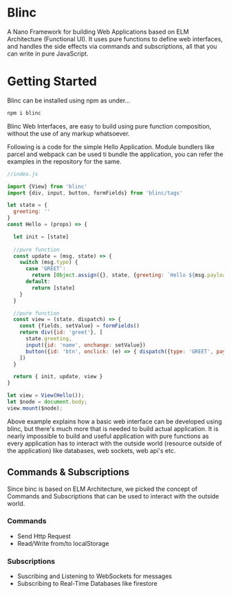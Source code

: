 # Blinc

A Nano Framework for  building Web Applications based on ELM Architecture (Functional UI). It uses pure functions to define web interfaces, and handles the side effects via commands and subscriptions, all that you can write in pure JavaScript. 

# Getting Started

Blinc can be installed using npm as under...

```sh
npm i blinc
```

Blinc Web Interfaces, are easy to build using pure function composition, without the use of any markup whatsoever.

Following is a code for the simple Hello Application. Module bundlers like parcel and webpack can be used ti bundle the application, you can refer the examples in the repository for the same.

```javascript
//index.js

import {View} from 'blinc'
import {div, input, button, formFields} from 'blinc/tags'

let state = {
  greeting: ''
}
const Hello = (props) => {

  let init = [state]
  
  //pure function
  const update = (msg, state) => {
    switch (msg.type) {
      case 'GREET': 
        return [Object.assign({}, state, {greeting: `Hello ${msg.payload}`})]
      default:
        return [state]
    }
  }

  //pure function
  const view = (state, dispatch) => {
    const {fields, setValue} = formFields()
    return div({id: 'greet'}, [
      state.greeting,
      input({id: 'name', onchange: setValue})
      button({id: 'btn', onclick: (e) => { dispatch({type: 'GREET', payload: fields})}})
    ])
  }

  return { init, update, view }
}

let view = View(Hello());
let $node = document.body;
view.mount($node);

```

Above example explains how a basic web interface can be developed using blinc, but there's much more that is needed to build actual application. It is nearly impossible to build and useful application with pure functions as every application has to interact with the outside world (resource outside of the application) like databases, web sockets, web api's etc. 

## Commands & Subscriptions

Since binc is based on ELM Architecture, we picked the concept of Commands and Subscriptions that can be used to interact with the outside world.

### Commands
  - Send Http Request
  - Read/Write from/to localStorage

### Subscriptions
  - Suscribing and Listening to WebSockets for messages
  - Subscribing to Real-Time Databases like firestore 


